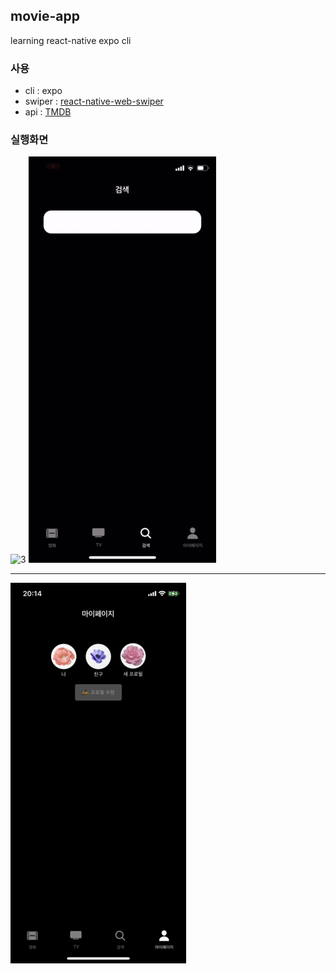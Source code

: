 ## movie-app
learning react-native expo cli

### 사용
+ cli : expo
+ swiper : [react-native-web-swiper](https://github.com/reactrondev/react-native-web-swiper#readme])
+ api : [TMDB](https://www.themoviedb.org/)


### 실행화면

![3](image/video1.gif)
![4](image/video2.gif)

---
![5](image/my.png)
